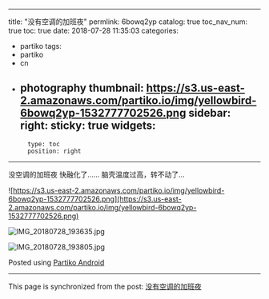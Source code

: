 
---
title: "没有空调的加班夜"
permlink: 6bowq2yp
catalog: true
toc_nav_num: true
toc: true
date: 2018-07-28 11:35:03
categories:
- partiko
tags:
- partiko
- cn
- photography
thumbnail: https://s3.us-east-2.amazonaws.com/partiko.io/img/yellowbird-6bowq2yp-1532777702526.png
sidebar:
    right:
        sticky: true
widgets:
    -
        type: toc
        position: right
---


没空调的加班夜
快融化了...... 
脑壳温度过高，转不动了...



![https://s3.us-east-2.amazonaws.com/partiko.io/img/yellowbird-6bowq2yp-1532777702526.png](https://s3.us-east-2.amazonaws.com/partiko.io/img/yellowbird-6bowq2yp-1532777702526.png)

![IMG_20180728_193635.jpg](https://cdn.steemitimages.com/DQmSJKJKfRVTf3H1NqdgS8VieJFcqcZTq4oLuseDVjx2Lxc/IMG_20180728_193635.jpg)

![IMG_20180728_193805.jpg](https://cdn.steemitimages.com/DQmZDpfZKiDDEbFaJPEx7gW6ynCoYoE7RKqU4wc9VV7WwZt/IMG_20180728_193805.jpg)

Posted using [Partiko Android](https://play.google.com/store/apps/details?id=io.partiko.android)

- - -

This page is synchronized from the post: [没有空调的加班夜](https://steemit.com/@yellowbird/6bowq2yp)
